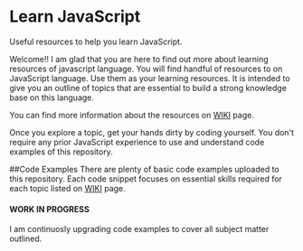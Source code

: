 # Learn JavaScript

Useful resources to help you learn JavaScript.

Welcome!! I am glad that you are here to find out more about learning resources of javascript language. You will find handful of resources to on JavaScript language. Use them as your learning resources. It is intended to give you an outline of topics that are essential to build a strong knowledge base on this language. 

You can find more information about the resources on [WIKI](https://github.com/dishantsoni/JavaScript-Explained/wiki/Learning-JavaScript) page.

Once you explore a topic, get your hands dirty by coding yourself. You don't require any prior JavaScript experience to use and understand code examples of this repository. 

##Code Examples
There are plenty of basic code examples uploaded to this repository. Each code snippet focuses on essential skills required for each topic listed on [WIKI](https://github.com/dishantsoni/JavaScript-Explained/wiki/Learning-JavaScript) page.

#### WORK IN PROGRESS

I am continuosly upgrading code examples to cover all subject matter outlined.

